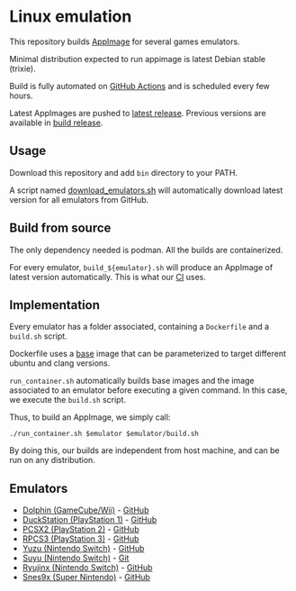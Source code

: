 Linux emulation
===============

This repository builds [AppImage](https://appimage.org/) for several games emulators.

Minimal distribution expected to run appimage is latest Debian stable (trixie).

Build is fully automated on [GitHub Actions](https://github.com/second-reality/linux-emulation/blob/master/.github/workflows/build.yml)
and is scheduled every few hours.

Latest AppImages are pushed to [latest release](https://github.com/second-reality/linux-emulation/releases/tag/latest).
Previous versions are available in [build release](https://github.com/second-reality/linux-emulation/releases/tag/build).

Usage
-----

Download this repository and add `bin` directory to your PATH.

A script named
[download_emulators.sh](https://github.com/second-reality/linux-emulation/blob/master/bin/download_emulators.sh)
will automatically download latest version for all emulators from GitHub.

Build from source
-----------------

The only dependency needed is podman. All the builds are containerized.

For every emulator, `build_${emulator}.sh` will produce an AppImage of latest
version automatically. This is what our [CI](https://github.com/second-reality/linux-emulation/blob/master/.github/workflows/build.yml)
uses.

Implementation
--------------

Every emulator has a folder associated, containing a `Dockerfile` and a
`build.sh` script.

Dockerfile uses a [base](https://github.com/second-reality/linux-emulation/blob/master/base/Dockerfile)
image that can be parameterized to target different ubuntu and clang versions.

`run_container.sh` automatically builds base images and the image associated to
an emulator before executing a given command. In this case, we execute the
`build.sh` script.

Thus, to build an AppImage, we simply call:

`./run_container.sh $emulator $emulator/build.sh`

By doing this, our builds are independent from host machine, and can be run on
any distribution.

Emulators
---------

- [Dolphin (GameCube/Wii)](https://dolphin-emu.org/) - [GitHub](https://github.com/dolphin-emu/dolphin)
- [DuckStation (PlayStation 1)](https://www.duckstation.org/) - [GitHub](https://github.com/stenzek/duckstation)
- [PCSX2 (PlayStation 2)](https://pcsx2.net/) - [GitHub](https://github.com/PCSX2/pcsx2)
- [RPCS3 (PlayStation 3)](https://rpcs3.net/) - [GitHub](https://github.com/RPCS3/rpcs3)
- [Yuzu (Nintendo Switch)](https://yuzu-emu.org/) - [GitHub](https://github.com/yuzu-emu/yuzu)
- [Suyu (Nintendo Switch)](https://suyu.dev/) - [Git](https://git.suyu.dev/suyu/suyu)
- [Ryujinx (Nintendo Switch)](https://ryujinx.app/) - [GitHub](https://git.ryujinx.app/ryubing/ryujinx/)
- [Snes9x (Super Nintendo)](https://www.snes9x.com/) - [GitHub](https://github.com/snes9xgit/snes9x)
